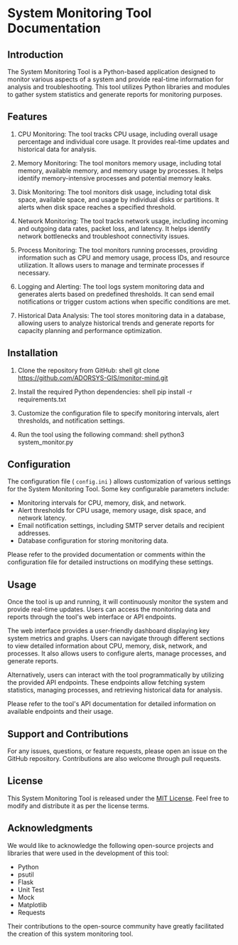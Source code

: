 # System Monitoring Tool Documentation

## Introduction
The System Monitoring Tool is a Python-based application designed to monitor various aspects of a system and provide real-time information for analysis and troubleshooting. This tool utilizes Python libraries and modules to gather system statistics and generate reports for monitoring purposes.

## Features
1. CPU Monitoring: The tool tracks CPU usage, including overall usage percentage and individual core usage. It provides real-time updates and historical data for analysis.

2. Memory Monitoring: The tool monitors memory usage, including total memory, available memory, and memory usage by processes. It helps identify memory-intensive processes and potential memory leaks.

3. Disk Monitoring: The tool monitors disk usage, including total disk space, available space, and usage by individual disks or partitions. It alerts when disk space reaches a specified threshold.

4. Network Monitoring: The tool tracks network usage, including incoming and outgoing data rates, packet loss, and latency. It helps identify network bottlenecks and troubleshoot connectivity issues.

5. Process Monitoring: The tool monitors running processes, providing information such as CPU and memory usage, process IDs, and resource utilization. It allows users to manage and terminate processes if necessary.

6. Logging and Alerting: The tool logs system monitoring data and generates alerts based on predefined thresholds. It can send email notifications or trigger custom actions when specific conditions are met.

7. Historical Data Analysis: The tool stores monitoring data in a database, allowing users to analyze historical trends and generate reports for capacity planning and performance optimization.

## Installation
1. Clone the repository from GitHub:
shell
   git clone https://github.com/ADORSYS-GIS/monitor-mind.git
2. Install the required Python dependencies:
shell
   pip install -r requirements.txt
3. Customize the configuration file to specify monitoring intervals, alert thresholds, and notification settings.

4. Run the tool using the following command:
shell
   python3 system_monitor.py
## Configuration
The configuration file ( `config.ini` ) allows customization of various settings for the System Monitoring Tool. Some key configurable parameters include:

- Monitoring intervals for CPU, memory, disk, and network.
- Alert thresholds for CPU usage, memory usage, disk space, and network latency.
- Email notification settings, including SMTP server details and recipient addresses.
- Database configuration for storing monitoring data.

Please refer to the provided documentation or comments within the configuration file for detailed instructions on modifying these settings.

## Usage
Once the tool is up and running, it will continuously monitor the system and provide real-time updates. Users can access the monitoring data and reports through the tool's web interface or API endpoints.

The web interface provides a user-friendly dashboard displaying key system metrics and graphs. Users can navigate through different sections to view detailed information about CPU, memory, disk, network, and processes. It also allows users to configure alerts, manage processes, and generate reports.

Alternatively, users can interact with the tool programmatically by utilizing the provided API endpoints. These endpoints allow fetching system statistics, managing processes, and retrieving historical data for analysis.

Please refer to the tool's API documentation for detailed information on available endpoints and their usage.

## Support and Contributions
For any issues, questions, or feature requests, please open an issue on the GitHub repository. Contributions are also welcome through pull requests.

## License
This System Monitoring Tool is released under the [MIT License](https://opensource.org/licenses/MIT). Feel free to modify and distribute it as per the license terms.

## Acknowledgments
We would like to acknowledge the following open-source projects and libraries that were used in the development of this tool:
- Python
- psutil
- Flask
- Unit Test
- Mock
- Matplotlib
- Requests

Their contributions to the open-source community have greatly facilitated the creation of this system monitoring tool.
